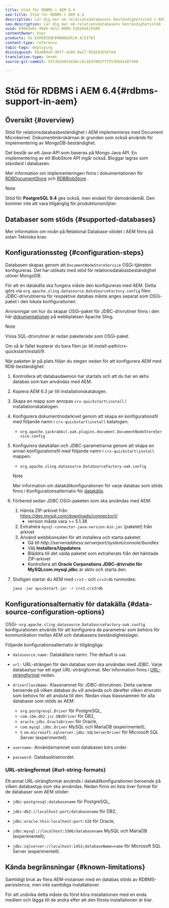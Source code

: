 ```yaml
---
title: Stöd för RDBMS i AEM 6.4
seo-title: Stöd för RDBMS i AEM 6.4
description: Lär dig mer om relationsdatabasens beständighetsstöd i AEM 6.4 och de tillgängliga konfigurationsalternativen.
seo-description: Lär dig mer om relationsdatabasens beständighetsstöd i AEM 6.4 och de tillgängliga konfigurationsalternativen.
uuid: 599d3e61-99eb-4a1c-868b-52b20a615500
contentOwner: User
products: SG_EXPERIENCEMANAGER/6.4/SITES
content-type: reference
topic-tags: deploying
discoiquuid: 56a984a5-4b7f-4a95-8a17-95d2d355bfed
translation-type: tm+mt
source-git-commit: 5513b24953438cc6c1b3f0027ff5535b4a1874d8

---
```



# Stöd för RDBMS i AEM 6.4{#rdbms-support-in-aem}

## Översikt {#overview}

Stöd för relationsdatabasbeständighet i AEM implementeras med Document Microkernel. Dokumentmikrokärnan är grunden som också används för implementering av MongoDB-beständighet.

Det består av ett Java-API som baseras på Mongo Java API. En implementering av ett BlobStore API ingår också. Bloggar lagras som standard i databasen.

Mer information om implementeringen finns i dokumentationen för [RDBDocumentStore](https://jackrabbit.apache.org/oak/docs/apidocs/org/apache/jackrabbit/oak/plugins/document/rdb/RDBDocumentStore.html) och [RDBBlobStore](https://jackrabbit.apache.org/oak/docs/apidocs/org/apache/jackrabbit/oak/plugins/document/rdb/RDBBlobStore.html) .

>[!NOTE]
>
>Stöd för **PostgreSQL 9.4** ges också, men endast för demoändamål. Den kommer inte att vara tillgänglig för produktionsmiljöer.

## Databaser som stöds {#supported-databases}

Mer information om nivån på Relational Database-stödet i AEM finns på sidan [](/help/sites-deploying/technical-requirements.md)Tekniska krav.

## Konfigurationssteg {#configuration-steps}

Databasen skapas genom att `DocumentNodeStoreService` OSGi-tjänsten konfigureras. Det har utökats med stöd för relationsdatabasbeständighet utöver MongoDB.

För att en datakälla ska fungera måste den konfigureras med AEM. Detta görs via `org.apache.sling.datasource.DataSourceFactory.config` filen. JDBC-drivrutinerna för respektive databas måste anges separat som OSGi-paket i den lokala konfigurationen.

Anvisningar om hur du skapar OSGi-paket för JDBC-drivrutiner finns i den här [dokumentationen](https://wiki.eclipse.org/Create_and_Export_MySQL_JDBC_driver_bundle) på webbplatsen Apache Sling.

>[!NOTE]
>
>Vissa SQL-drivrutiner är redan paketerade som OSGi-paket.
>
>Om så är fallet kopierar du bara filen jar till install-path/crx-quickstart/install/9.

När paketen är på plats följer du stegen nedan för att konfigurera AEM med RDB-beständighet:

1. Kontrollera att databasdaemon har startats och att du har en aktiv databas som kan användas med AEM.
1. Kopiera AEM 6.3 jar till installationskatalogen.
1. Skapa en mapp som anropas `crx-quickstart\install` i installationskatalogen.
1. Konfigurera dokumentnodarkivet genom att skapa en konfigurationsfil med följande namn i `crx-quickstart\install` katalogen:

   * `org.apache.jackrabbit.oak.plugins.document.DocumentNodeStoreService.config`

1. Konfigurera datakällan och JDBC-parametrarna genom att skapa en annan konfigurationsfil med följande namn i `crx-quickstart\install` mappen:

   * `org.apache.sling.datasource.DataSourceFactory-oak.config`
   >[!NOTE]
   >
   >Mer information om datakällkonfigurationen för varje databas som stöds finns i Konfigurationsalternativ för [datakälla](/help/sites-deploying/rdbms-support-in-aem.md#data-source-configuration-options).

1. Förbered sedan JDBC OSGi-paketen som ska användas med AEM:

   1. Hämta ZIP-arkivet från https://dev.mysql.com/downloads/connector/j/
      * version måste vara >= 5.1.38
   1. Extrahera `mysql-connector-java-version-bin.jar` (paketet) från arkivet
   1. Använd webbkonsolen för att installera och starta paketet:
      * Gå till *http://serveraddress:serverport/system/console/bundles*
      * Välj **Installera/Uppdatera**
      * Bläddra till det valda paketet som extraherats från det hämtade ZIP-arkivet
      * Kontrollera att **Oracle Corporations JDBC-drivrutin för MySQLcom.mysql.jdbc** är aktiv och starta den.

1. Slutligen startar du AEM med `crx3` - och `crx3rdb` runmodes:

   ```java
   java -jar quickstart.jar -r crx3,crx3rdb
   ```

## Konfigurationsalternativ för datakälla {#data-source-configuration-options}

OSGi- `org.apache.sling.datasource.DataSourceFactory-oak.config` konfigurationen används för att konfigurera de parametrar som behövs för kommunikation mellan AEM och databasens beständighetslager.

Följande konfigurationsalternativ är tillgängliga:

* `datasource.name:` Datakällans namn. The default is `oak`.

* `url:` URL-strängen för den databas som ska användas med JDBC. Varje databastyp har ett eget URL-strängformat. Mer information finns i [URL-strängformat](/help/sites-deploying/rdbms-support-in-aem.md#url-string-formats) nedan.

* `driverClassName:` Klassnamnet för JDBC-drivrutinen. Detta varierar beroende på vilken databas du vill använda och därefter vilken drivrutin som behövs för att ansluta till den. Nedan visas klassnamnen för alla databaser som stöds av AEM:

   * `org.postgresql.Driver` för PostgreSQL,
   * `com.ibm.db2.jcc.DB2Driver` för DB2,
   * `oracle.jdbc.OracleDriver` för Oracle,
   * `com.mysql.jdbc.Driver` MySQL och MariaDB (experimentell);
   * c `om.microsoft.sqlserver.jdbc.SQLServerDriver` för Microsoft SQL Server (experimentell).

* `username:` Användarnamnet som databasen körs under.

* `password:` Databaslösenordet.

### URL-strängformat {#url-string-formats}

Ett annat URL-strängformat används i datakällkonfigurationen beroende på vilken databastyp som ska användas. Nedan finns en lista över format för de databaser som AEM stöder:

* `jdbc:postgresql:databasename` för PostgreSQL,

* `jdbc:db2://localhost:port/databasename` för DB2,
* `jdbc:oracle:thin:localhost:port:SID` för Oracle,
* `jdbc:mysql://localhost:3306/databasename` MySQL och MariaDB (experimentell);

* `jdbc:sqlserver://localhost:1453;databaseName=name` för Microsoft SQL Server (experimentell).

## Kända begränsningar {#known-limitations}

Samtidigt bruk av flera AEM-instanser med en databas stöds av RDBMS-persistence, men inte samtidiga installationer.

För att undvika detta måste du först köra installationen med en enda medlem och lägga till de andra efter att den första installationen är klar.

